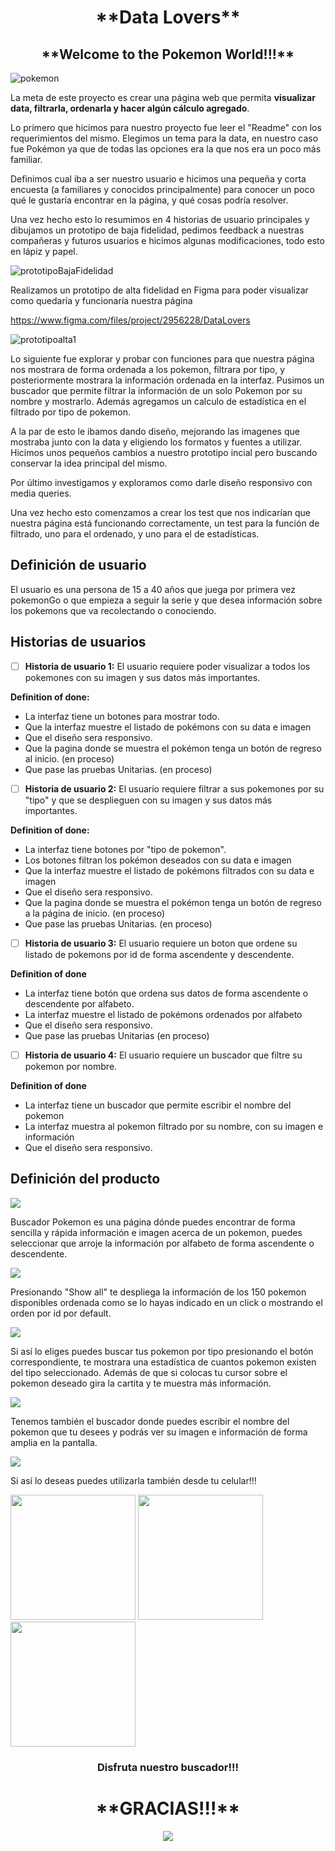 <center>
<h1> **Data Lovers** </h1>
<h2> **Welcome to the Pokemon World!!!** </h2>
</center>

![pokemon](https://estaticos.muyinteresante.es/media/cache/1140x_thumb/uploads/images/gallery/5b0fcfa25bafe83df2c203b3/pokemon0_0.jpg)

La meta de este proyecto es crear una página web que permita **visualizar data, filtrarla, ordenarla y hacer algún cálculo agregado**.

Lo primero que hicimos para nuestro proyecto fue leer el "Readme" con los requerimientos del mismo. Elegimos un tema para la data, en nuestro caso fue Pokémon ya que de todas las opciones era la que nos era un poco más familiar.

Definimos cual iba a ser nuestro usuario e hicimos una pequeña y corta encuesta (a familiares y conocidos principalmente) para conocer un poco qué le gustaría encontrar en la página, y qué cosas podría resolver.

Una vez hecho esto lo resumimos en 4 historias de usuario principales y dibujamos un prototipo de baja fidelidad, pedimos feedback a nuestras compañeras y futuros usuarios e hicimos algunas modificaciones, todo esto en lápiz y papel.

![prototipoBajaFidelidad](https://i.ibb.co/Y4SmWxz/Whats-App-Image-2019-06-21-at-8-58-23-PM.jpg)



Realizamos un prototipo de alta fidelidad en Figma para poder visualizar como quedaría y funcionaría nuestra página

https://www.figma.com/files/project/2956228/DataLovers

![prototipoalta1](https://i.ibb.co/Vxw4FZS/prototipoalta1.png)


Lo siguiente fue explorar y probar con funciones para que nuestra página nos mostrara de forma ordenada a los pokemon, filtrara por tipo, y posteriormente mostrara la información ordenada en la interfaz. Pusimos un buscador que permite filtrar la información de un solo Pokemon por su nombre y mostrarlo. Además agregamos un calculo de estadística en el filtrado por tipo de pokemon.

A la par de esto le ibamos dando diseño, mejorando las imagenes que mostraba junto con la data y eligiendo los formatos y fuentes a utilizar. Hicimos unos pequeños cambios a nuestro prototipo incial pero buscando conservar la idea principal del mismo.

Por último investigamos y exploramos como darle diseño responsivo con media queries.

Una vez hecho esto comenzamos a crear los test que nos indicarían que nuestra página está funcionando correctamente, un test para la función de filtrado, uno para el ordenado, y uno para el de estadísticas.

## Definición de usuario

El usuario es una persona de 15 a 40 años que juega por primera vez pokemonGo o que empieza a seguir la serie y que desea información sobre los pokemons que va recolectando o conociendo.

## Historias de usuarios

- [ ] **Historia de usuario 1:**
El usuario requiere poder visualizar a todos los pokemones con su imagen y sus datos más importantes.

**Definition of done:**
- La interfaz tiene un botones para mostrar todo.
- Que la interfaz muestre el listado de pokémons con su data e imagen
- Que el diseño sera responsivo.
- Que la pagina donde se muestra el pokémon tenga un botón de regreso al inicio. (en proceso)
- Que pase las pruebas Unitarias. (en proceso)


- [ ] **Historia de usuario 2:**
El usuario requiere filtrar a sus pokemones por su "tipo" y que se desplieguen con su imagen y sus datos más importantes.

**Definition of done:**
- La interfaz tiene botones por "tipo de pokemon".
- Los botones filtran los pokémon deseados con su data e imagen
- Que la interfaz muestre el listado de pokémons filtrados con su data e imagen
- Que el diseño sera responsivo.
- Que la pagina donde se muestra el pokémon tenga un botón de regreso a la página de inicio. (en proceso)
- Que pase las pruebas Unitarias. (en proceso)

- [ ] **Historia de usuario 3:**
El usuario requiere un boton que ordene su listado de pokemons por id de forma ascendente  y descendente.

**Definition of done**
- La interfaz tiene botón que ordena sus datos de forma ascendente o descendente por alfabeto.
- La interfaz muestre el listado de pokémons ordenados por alfabeto
- Que el diseño sera responsivo.
- Que pase las pruebas Unitarias (en proceso)

- [ ] **Historia de usuario 4:**
El usuario requiere un buscador que filtre su pokemon por nombre.

**Definition of done**
- La interfaz tiene un buscador que permite escribir el nombre del pokemon
- La interfaz muestra al pokemon filtrado por su nombre, con su imagen e información
- Que el diseño sera responsivo.


## Definición del producto

<img src ="inicial.png" />

Buscador Pokemon es una página dónde puedes encontrar de forma sencilla y rápida información e imagen acerca de un pokemon, puedes seleccionar que arroje la información por alfabeto de forma ascendente o descendente.

<img src ="mostrarTodos.png" />

Presionando "Show all" te despliega la información de los 150 pokemon disponibles ordenada como se lo hayas indicado en un click o mostrando el orden por id por default.

<img src ="filtrar.png" />

Si así lo eliges puedes buscar tus pokemon por tipo presionando el botón correspondiente, te mostrara una estadística de cuantos pokemon existen del tipo seleccionado. Además de que si colocas tu cursor sobre el pokemon deseado gira la cartita y te muestra más información.

<img src ="cartaGiratoria.png" />

Tenemos también el buscador donde puedes escribir el nombre del pokemon que tu desees y podrás ver su imagen e información de forma amplia en la pantalla.

<img src ="mostrarporpokemon.png" />


Si así lo deseas puedes utilizarla también desde tu celular!!!

<img src ="inicio.jpeg" width=200px;/>
<img src ="filtrado.jpeg" width=200px; />
<img src ="mostrarpokemon.jpeg" width=200px;/>

<center>

<h3> Disfruta nuestro buscador!!! </h3>

<h1> **GRACIAS!!!** </h1>
</center>



<div style="text-align:center"><img src ="https://media2.giphy.com/media/10LKovKon8DENq/giphy.gif" /></div>
